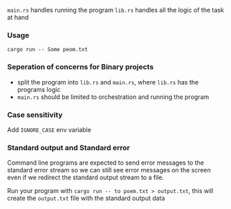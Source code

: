 `main.rs` handles running the program
`lib.rs` handles all the logic of the task at hand

### Usage
```
cargo run -- Some peom.txt
```

### Seperation of concerns for Binary projects
- split the program into `lib.rs` and `main.rs`, where `lib.rs` has the programs logic
- `main.rs` should be limited to orchestration and running the program 

### Case sensitivity
Add `IGNORE_CASE` env variable 


### Standard output and Standard error
Command line programs are expected to send error messages to the standard error stream so we can still see error 
messages on the screen even if we redirect the standard output stream to a file.

Run your program with `cargo run -- to poem.txt > output.txt`, this will create the `output.txt` file with the standard output data
